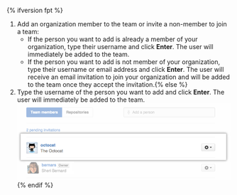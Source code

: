 {% ifversion fpt %}
1. Add an organization member to the team or invite a non-member to join a team:
   - If the person you want to add is already a member of your organization, type their username and click **Enter**. The user will immediately be added to the team.
   - If the person you want to add is not member of your organization, type their username or email address and click **Enter**. The user will receive an email invitation to join your organization and will be added to the team once they accept the invitation.{% else %}
1. Type the username of the person you want to add and click **Enter**. The user will immediately be added to the team.
![Add team member popup](/assets/images/help/organizations/Organization-add-team.png)
{% endif %}
